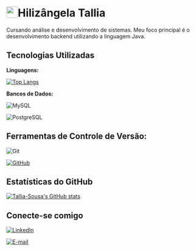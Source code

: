

#  [<img src="https://camo.githubusercontent.com/479c726b2c5f17871aa2b64bde267a1c4315f16fac7ffb932b32598e7bf54dca/68747470733a2f2f6d65646961312e67697068792e636f6d2f6d656469612f4b7a4a6b7a6a676766474e355079366e6b542f67697068792e6769663f6369643d656366303565343732646e39696277746639637a6d31726673376963797a3261766c6238707068363636756e7138706a2665703d76315f737469636b6572735f736561726368267269643d67697068792e676966" width="30" style="float:left"/>](https://github.com/Tallia-Sousa) Hilizângela Tallia 

Cursando análise e desenvolvimento de sistemas. Meu foco principal é o desenvolvimento backend utilizando a linguagem Java.


## Tecnologias Utilizadas
 **Linguagens:**

 [![Top Langs](https://github-readme-stats.vercel.app/api/top-langs/?username=Tallia-Sousa&layout=compact&theme=dark)](https://github.com/anuraghazra/github-readme-stats)

**Bancos de Dados:**

 ![MySQL](https://img.shields.io/badge/MySQL-00000F?style=for-the-badge&logo=mysql&logoColor=white)

 ![PostgreSQL](https://img.shields.io/badge/PostgreSQL-00000F?style=for-the-badge&logo=postgresql)

## Ferramentas de Controle de Versão:
![Git](https://img.shields.io/badge/GIT-100000?style=for-the-badge&logo=git&logoColor=white)

[![GitHub](https://img.shields.io/badge/GitHub-100000?style=for-the-badge&logo=github&logoColor=white)](https://github.com/Tallia-Sousa)

## Estatísticas do GitHub

[![Tallia-Sousa's GitHub stats](https://github-readme-stats.vercel.app/api?username=Tallia-Sousa&show_icons=true&theme=dark)](https://github.com/anuraghazra/github-readme-stats)



## Conecte-se comigo
[![LinkedIn](https://img.shields.io/badge/LinkedIn-000?style=for-the-badge&logo=linkedin&logoColor=0077B5)](https://www.linkedin.com/in/hilizangela-tallia-de-sousa-dos-reis-ab483429b/)

[![E-mail](https://img.shields.io/badge/-Email-000?style=for-the-badge&logo=microsoft-outlook&logoColor=007BFF)](mailto:capic.2022118tads0218@aluno.ifpi.edu.br)




